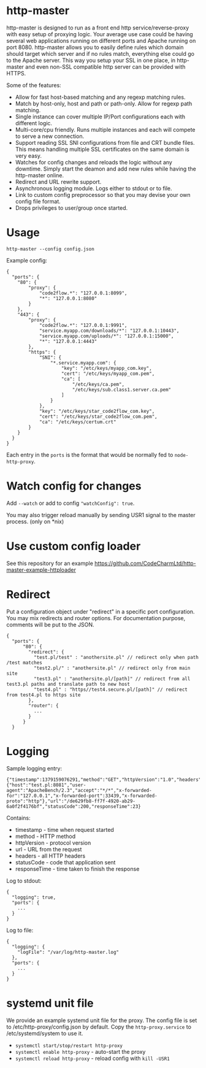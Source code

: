 http-master
===============

http-master is designed to run as a front end http service/reverse-proxy with easy setup of proxying logic.
Your average use case could be having several web applications running on different ports and Apache running on port 8080. http-master allows you to easily define rules which domain should target which server and if no rules match, everything else could go to the Apache server. This way you setup your SSL in one place, in http-master and even non-SSL compatible http server can be provided with HTTPS.

Some of the features:
* Allow for fast host-based matching and any regexp matching rules.
* Match by host-only, host and path or path-only. Allow for regexp path matching.
* Single instance can cover multiple IP/Port configurations each with different logic.
* Multi-core/cpu friendly. Runs multiple instances and each will compete to serve a new connection.
* Support reading SSL SNI configurations from file and CRT bundle files. This means handling multiple SSL certificates on the same domain is very easy.
* Watches for config changes and reloads the logic without any downtime. Simply start the deamon and add new rules while having the http-master online.
* Redirect and URL rewrite support.
* Asynchronous logging module. Logs either to stdout or to file.
* Link to custom config preprocessor so that you may devise your own config file format.
* Drops privileges to user/group once started.

Usage
===============

`http-master --config config.json`

Example config:

```
{
  "ports": {
    "80": {
        "proxy": {
            "code2flow.*": "127.0.0.1:8099",
            "*": "127.0.0.1:8080"
        }
    },
    "443": {
        "proxy": {
            "code2flow.*": "127.0.0.1:9991",
            "service.myapp.com/downloads/*": "127.0.0.1:10443",
            "service.myapp.com/uploads/*": "127.0.0.1:15000",
            "*": "127.0.0.1:4443"
        },
        "https": {
            "SNI": {
                "*.service.myapp.com": {
                    "key": "/etc/keys/myapp_com.key",
                    "cert": "/etc/keys/myapp_com.pem",
                    "ca": [
                        "/etc/keys/ca.pem",
                        "/etc/keys/sub.class1.server.ca.pem"
                    ]
                }
            },
            "key": "/etc/keys/star_code2flow_com.key",
            "cert": "/etc/keys/star_code2flow_com.pem",
            "ca": "/etc/keys/certum.crt"
        }
    }
  }
}
```

Each entry in the `ports` is the format that would be normally fed to `node-http-proxy`.


Watch config for changes
===============
Add `--watch` or add to config `"watchConfig": true`.

You may also trigger reload manually by sending USR1 signal to the master process. (only on *nix)

Use custom config loader
===============
See this repository for an example https://github.com/CodeCharmLtd/http-master-example-httploader

Redirect
===============
Put a configuration object under "redirect" in a specific port configuration. You may mix redirects and router options.
For documentation purpose, comments will be put to the JSON.
```
{
  "ports": {
      "80": {
        "redirect": {
          "test.pl/test" : "anothersite.pl" // redirect only when path /test matches
          "test2.pl/" : "anothersite.pl" // redirect only from main site
          "test3.pl" : "anothersite.pl/[path]" // redirect from all test3.pl paths and translate path to new host
          "test4.pl" : "https//test4.secure.pl/[path]" // redirect from test4.pl to https site
        },
        "router": {
          ...
        }
      }
  }
```

Logging
===============
Sample logging entry:
```
{"timestamp":1379159076291,"method":"GET","httpVersion":"1.0","headers":{"host":"test.pl:8081","user-agent":"ApacheBench/2.3","accept":"*/*","x-forwarded-for":"127.0.0.1","x-forwarded-port":33439,"x-forwarded-proto":"http"},"url":"/de629fb8-ff7f-4920-ab29-6a0f2f4176bf","statusCode":200,"responseTime":23}
```
Contains:
* timestamp - time when request started
* method - HTTP method
* httpVersion - protocol version
* url - URL from the request
* headers - all HTTP headers
* statusCode - code that application sent
* responseTime - time taken to finish the response

Log to stdout:
```
{
  "logging": true,
  "ports": {
    ...
  }
}
```

Log to file:
```
{
  "logging": {
    "logFile": "/var/log/http-master.log"
  },
  "ports": {
    ...
  }
}
```

systemd unit file
=================
We provide an example systemd unit file for the proxy. The config file is set to /etc/http-proxy/config.json by default. Copy the `http-proxy.service` to /etc/systemd/system to use it.

* `systemctl start/stop/restart http-proxy`
* `systemctl enable http-proxy` - auto-start the proxy
* `systemctl reload http-proxy` - reload config with `kill -USR1`

